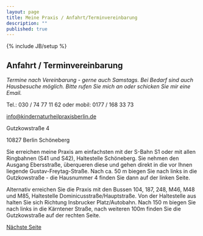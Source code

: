 ```yaml
---
layout: page
title: Meine Praxis / Anfahrt/Terminvereinbarung
description: ""
published: true
---
```


{% include JB/setup %}

## Anfahrt / Terminvereinbarung


_Termine nach Vereinbarung - gerne auch Samstags. Bei Bedarf sind auch Hausbesuche möglich. Bitte rufen Sie mich an oder schicken Sie mir eine Email._


Tel.: 030 / 74 77 11 62 oder mobil: 0177 / 168 33 73

[info@kindernaturheilpraxisberlin.de](mailto:info@kindernaturheilpraxisberlin.de)

Gutzkowstraße 4

10827 Berlin Schöneberg

Sie erreichen meine Praxis am einfachsten mit der S-Bahn S1 oder mit allen Ringbahnen (S41 und S42), Haltestelle Schöneberg. Sie nehmen den Ausgang Ebersstraße, überqueren diese und gehen direkt in die vor Ihnen liegende Gustav-Freytag-Straße. Nach ca. 50 m biegen Sie nach links in die Gutzkowstraße - die Hausnummer 4 finden Sie dann auf der linken Seite.

Alternativ erreichen Sie die Praxis mit den Bussen 104, 187, 248, M46, M48 und M85, Haltestelle Dominicusstraße/Hauptstraße. Von der Haltestelle aus halten Sie sich Richtung Insbrucker Platz/Autobahn. Nach 150 m biegen Sie nach links in die Kärntener Straße, nach weiteren 100m finden Sie die Gutzkowstraße auf der rechten Seite.

[Nächste Seite](/meine-praxis/kontakt/)